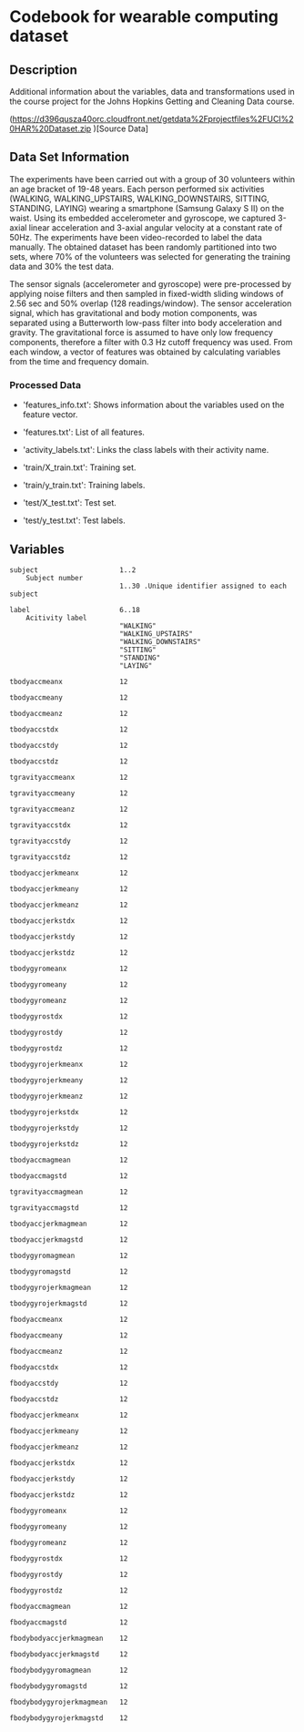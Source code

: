 Codebook for wearable computing dataset
==================================
## Description

Additional information about the variables, data and transformations used in the course project for the Johns Hopkins Getting and Cleaning Data course.

(https://d396qusza40orc.cloudfront.net/getdata%2Fprojectfiles%2FUCI%20HAR%20Dataset.zip )[Source Data]

## Data Set Information

The experiments have been carried out with a group of 30 volunteers within an age bracket of 19-48 years. Each person performed six activities (WALKING, WALKING_UPSTAIRS, WALKING_DOWNSTAIRS, SITTING, STANDING, LAYING) wearing a smartphone (Samsung Galaxy S II) on the waist. Using its embedded accelerometer and gyroscope, we captured 3-axial linear acceleration and 3-axial angular velocity at a constant rate of 50Hz. The experiments have been video-recorded to label the data manually. The obtained dataset has been randomly partitioned into two sets, where 70% of the volunteers was selected for generating the training data and 30% the test data.

The sensor signals (accelerometer and gyroscope) were pre-processed by applying noise filters and then sampled in fixed-width sliding windows of 2.56 sec and 50% overlap (128 readings/window). The sensor acceleration signal, which has gravitational and body motion components, was separated using a Butterworth low-pass filter into body acceleration and gravity. The gravitational force is assumed to have only low frequency components, therefore a filter with 0.3 Hz cutoff frequency was used. From each window, a vector of features was obtained by calculating variables from the time and frequency domain.

### Processed Data

- 'features_info.txt': Shows information about the variables used on the feature vector.

- 'features.txt': List of all features.

- 'activity_labels.txt': Links the class labels with their activity name.

- 'train/X_train.txt': Training set.

- 'train/y_train.txt': Training labels.

- 'test/X_test.txt': Test set.

- 'test/y_test.txt': Test labels.
## Variables
````
subject                    1..2
    Subject number
                           1..30 .Unique identifier assigned to each subject

label                      6..18
    Acitivity label
                           "WALKING"
                           "WALKING_UPSTAIRS"
                           "WALKING_DOWNSTAIRS"
                           "SITTING"
                           "STANDING"
                           "LAYING"

tbodyaccmeanx              12

tbodyaccmeany              12

tbodyaccmeanz              12

tbodyaccstdx               12

tbodyaccstdy               12

tbodyaccstdz               12

tgravityaccmeanx           12

tgravityaccmeany           12

tgravityaccmeanz           12

tgravityaccstdx            12

tgravityaccstdy            12

tgravityaccstdz            12

tbodyaccjerkmeanx          12

tbodyaccjerkmeany          12

tbodyaccjerkmeanz          12

tbodyaccjerkstdx           12

tbodyaccjerkstdy           12

tbodyaccjerkstdz           12

tbodygyromeanx             12

tbodygyromeany             12

tbodygyromeanz             12

tbodygyrostdx              12

tbodygyrostdy              12

tbodygyrostdz              12

tbodygyrojerkmeanx         12

tbodygyrojerkmeany         12

tbodygyrojerkmeanz         12

tbodygyrojerkstdx          12

tbodygyrojerkstdy          12

tbodygyrojerkstdz          12

tbodyaccmagmean            12

tbodyaccmagstd             12

tgravityaccmagmean         12

tgravityaccmagstd          12

tbodyaccjerkmagmean        12

tbodyaccjerkmagstd         12

tbodygyromagmean           12

tbodygyromagstd            12

tbodygyrojerkmagmean       12

tbodygyrojerkmagstd        12

fbodyaccmeanx              12

fbodyaccmeany              12

fbodyaccmeanz              12

fbodyaccstdx               12

fbodyaccstdy               12

fbodyaccstdz               12

fbodyaccjerkmeanx          12

fbodyaccjerkmeany          12

fbodyaccjerkmeanz          12

fbodyaccjerkstdx           12

fbodyaccjerkstdy           12

fbodyaccjerkstdz           12

fbodygyromeanx             12

fbodygyromeany             12

fbodygyromeanz             12

fbodygyrostdx              12

fbodygyrostdy              12

fbodygyrostdz              12

fbodyaccmagmean            12

fbodyaccmagstd             12

fbodybodyaccjerkmagmean    12

fbodybodyaccjerkmagstd     12

fbodybodygyromagmean       12

fbodybodygyromagstd        12

fbodybodygyrojerkmagmean   12

fbodybodygyrojerkmagstd    12

````
